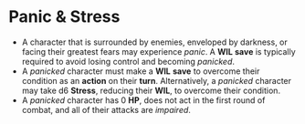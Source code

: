 # Panic & Stress

- A character that is surrounded by enemies, enveloped by darkness, or facing their greatest fears may experience _panic_. A **WIL** **save** is typically required to avoid losing control and becoming _panicked_.
- A _panicked_ character must make a **WIL** **save** to overcome their condition as an **action** on their **turn**. Alternatively, a _panicked_ character may take d6 **Stress**, reducing their **WIL**, to overcome their condition.
- A _panicked_ character has 0 **HP**, does not act in the first round of combat, and all of their attacks are _impaired_.  
